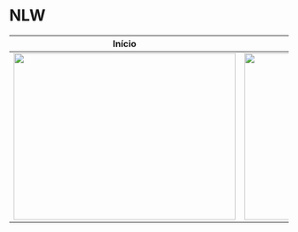 # NLW




Início            |  Cadastro
:-------------------------:|:-------------------------:
<img src="https://i.imgur.com/WkUchMg.png" width="400" height="300">  |  <img src="https://i.imgur.com/4DqZ4DQ.png" width="400" height="300">





